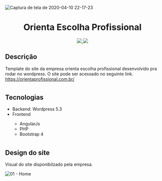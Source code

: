 ![Captura de tela de 2020-04-10 22-17-23](https://user-images.githubusercontent.com/41653562/79032365-33984600-7b7c-11ea-83b6-8249acf8dac6.png)

<h1 align="center">
  Orienta Escolha Profissional
</h1>
<p align="center">
<a href="https://github.com/leosdesousa12/TemplateOrienta/graphs/code-frequency" alt="Maintenance">
    <img src="https://img.shields.io/badge/Maintained%3F-yes-green.svg" />
  </a>
  <a href="./LICENSE" alt="License: GPL V2">
    <img src="https://img.shields.io/badge/License-GPL%20v2-blue.svg" />
  </a>
</p>

## Descrição

Template do site da empresa orienta escolha profissional desenvolvido pra rodar no  wordpress. O site pode ser acessado no seguinte link.
https://orientaprofissional.com.br/
<h1>

## Tecnologias

<ul>
  <li>Backend: Wordpress 5.3</li>
  <li>Frontend</li>
  <ul>
    <li>AngularJs</li>
    <li>PHP</li>
    <li>Bootstrap 4</li>
  </ul>
</ul>
<h1>

## Design do site

Visual do site disponibilzado pela empresa.

![01 - Home](https://user-images.githubusercontent.com/41653562/79032364-3135ec00-7b7c-11ea-82ee-99af8a3c9e9f.png)